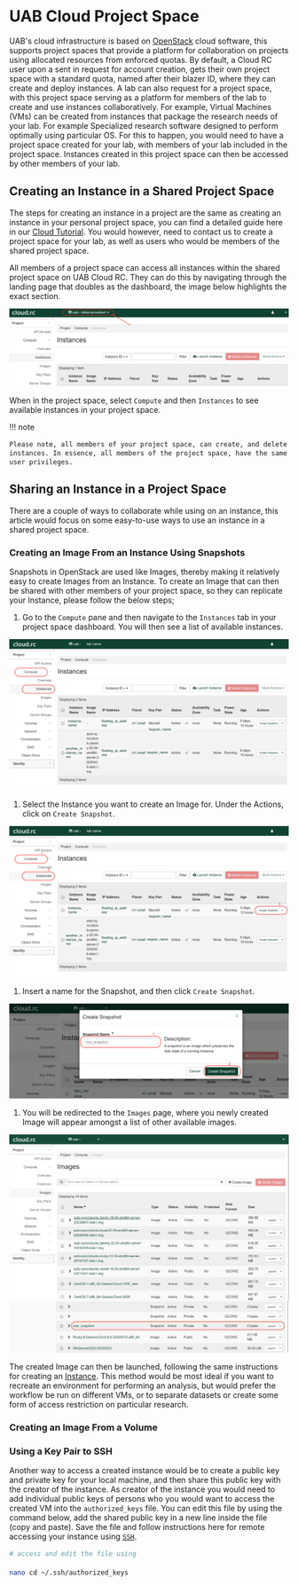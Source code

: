 # UAB Cloud Project Space

UAB's cloud infrastructure is based on [OpenStack](https://www.openstack.org/) cloud software, this supports project spaces that provide a platform for collaboration on projects using allocated resources from enforced quotas. By default, a Cloud RC user upon a sent in request for account creation, gets their own project space with a standard quota, named after their blazer ID, where they can create and deploy instances. A lab can also request for a project space, with this project space serving as a platform for members of the lab to create and use instances collaboratively. For example, Virtual Machines (VMs) can be created from instances that package the research needs of your lab. For example Specialized research software designed to perform optimally using particular OS. For this to happen, you would need to have a project space created for your lab, with members of your lab included in the project space. Instances created in this project space can then be accessed by other members of your lab.

## Creating an Instance in a Shared Project Space

The steps for creating an instance in a project are the same as creating an instance in your personal project space, you can find a detailed guide here in our [Cloud Tutorial](tutorial/index.md). You would however, need to contact us to create a project space for your lab, as well as users who would be members of the shared project space.

All members of a project space can access all instances within the shared project space on UAB Cloud RC. They can do this by navigating through the landing page that doubles as the dashboard, the image below highlights the exact section.

![!RC Dashboard Screenshot showing Project Space Name](images/rc_proj_dashboard.png)

When in the project space, select `Compute` and then `Instances` to see available instances in your project space.

<!-- markdownlint-disable MD046 -->
!!! note

    Please note, all members of your project space, can create, and delete instances. In essence, all members of the project space, have the same user privileges.
<!-- markdownlint-enable MD046 -->

## Sharing an Instance in a Project Space

There are a couple of ways to collaborate while using on an instance, this article would focus on some easy-to-use ways to use an instance in a shared project space.

### Creating an Image From an Instance Using Snapshots

Snapshots in OpenStack are used like Images, thereby making it relatively easy to create Images from an Instance. To create an Image that can then be shared with other members of your project space, so they can replicate your Instance, please follow the below steps;

1. Go to the `Compute` pane and then navigate to the `Instances` tab in your project space dashboard. You will then see a list of available instances.

![!Screenshot showing Compute and Instance Buttons](images/rc_comp_instance.png)

1. Select the Instance you want to create an Image for. Under the Actions, click on `Create Snapshot`.

![!Create Snapshot Button](images/rc_snapshot_button.png)

1. Insert a name for the Snapshot, and then click `Create Snapshot`.

![!Menu Box to create Snapshot](images/rc_instance_snapshot.png)

1. You will be redirected to the `Images` page, where you newly created Image will appear amongst a list of other available images.

![!Screenshot showing created Images](images/rc_created_image.png)

The created Image can then be launched, following the same instructions for creating an [Instance](../uab_cloud/tutorial/instances.md). This method would be most ideal if you want to recreate an environment for performing an analysis, but would prefer the workflow be run on different VMs, or to separate datasets or create some form of access restriction on particular research.

### Creating an Image From a Volume

### Using a Key Pair to SSH

Another way to access a created instance would be to create a public key and private key for your local machine, and then share this public key with the creator of the instance. As creator of the instance you would need to add individual public keys of persons who you would want to access the created VM into the `authorized_keys` file. You can edit this file by using the command below, add the shared public key in a new line inside the file (copy and paste). Save the file and follow instructions here for remote accessing your instance using [`SSH`](remote_access.md).

```bash
# access and edit the file using

nano cd ~/.ssh/authorized_keys

```
